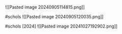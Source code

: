 ![[Pasted image 20240905114815.png]]

#schols 
![[Pasted image 20240905120035.png]]

#schols [2024]
![[Pasted image 20241027192902.png]]